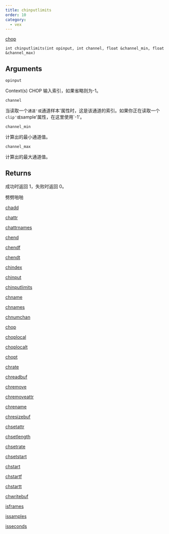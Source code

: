 ```yaml
---
title: chinputlimits
order: 10
category:
  - vex
---
```


[chop](../contexts/chop.html)

`int chinputlimits(int opinput, int channel, float &channel_min, float &channel_max)`

## Arguments

`opinput`

Context(s) CHOP 输入索引，如果省略则为-1。

`channel`

当读取一个`通道'或`通道样本'属性时，这是该通道的索引。如果你正在读取一个`clip'或`sample'属性，在这里使用`-1'。

`channel_min`

计算出的最小通道值。

`channel_max`

计算出的最大通道值。

## Returns

成功时返回 1，失败时返回 0。

劈劈啪啪

[chadd](chadd.html)

[chattr](chattr.html)

[chattrnames](chattrnames.html)

[chend](chend.html)

[chendf](chendf.html)

[chendt](chendt.html)

[chindex](chindex.html)

[chinput](chinput.html)

[chinputlimits](chinputlimits.html)

[chname](chname.html)

[chnames](chnames.html)

[chnumchan](chnumchan.html)

[chop](chop.html)

[choplocal](choplocal.html)

[choplocalt](choplocalt.html)

[chopt](chopt.html)

[chrate](chrate.html)

[chreadbuf](chreadbuf.html)

[chremove](chremove.html)

[chremoveattr](chremoveattr.html)

[chrename](chrename.html)

[chresizebuf](chresizebuf.html)

[chsetattr](chsetattr.html)

[chsetlength](chsetlength.html)

[chsetrate](chsetrate.html)

[chsetstart](chsetstart.html)

[chstart](chstart.html)

[chstartf](chstartf.html)

[chstartt](chstartt.html)

[chwritebuf](chwritebuf.html)

[isframes](isframes.html)

[issamples](issamples.html)

[isseconds](isseconds.html)
